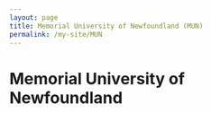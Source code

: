 ```yaml
---
layout: page
title: Memorial University of Newfoundland (MUN)
permalink: /my-site/MUN
---
```

# Memorial University of Newfoundland

